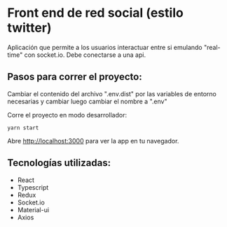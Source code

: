 # Front end de red social (estilo twitter)

Aplicación que permite a los usuarios interactuar entre si emulando "real-time" con socket.io. Debe conectarse a una api.

## Pasos para correr el proyecto:

Cambiar el contenido del archivo ".env.dist" por las variables de entorno necesarias y cambiar luego cambiar el nombre a ".env"

Corre el proyecto en modo desarrollador:

``` 
yarn start
```

Abre [http://localhost:3000](http://localhost:3000) para ver la app en tu navegador.




## Tecnologías utilizadas:

* React
* Typescript
* Redux
* Socket.io
* Material-ui
* Axios